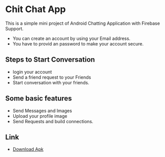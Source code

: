 # Chit Chat App
This is a simple mini project of Android Chatting Application with Firebase Support.

* You can create an account by using your Email address.
* You have to provid an password to make your account secure.

## Steps to Start Conversation
* login your account 
* Send a friend request to your Friends 
* Start conversation with your friends.

## Some basic features
* Send Messages and Images
* Upload your profile image
* Send Requests and build connections.

## Link
* [Download Apk](https://drive.google.com/drive/folders/1fQDr6TmB9apvAi2uFk3jYnqgZt3XpUwf?usp=sharing)
